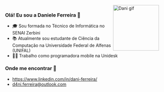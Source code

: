<img src="https://s10.gifyu.com/images/GIFMEME.gif" min-width="150px" max-width="150px" width="150px" align="right" alt="Dani gif">

### Olá! Eu sou a Daniele Ferreira 👋

- 🎓 Sou formada no Técnico de Informática no SENAI Zerbini
- 📚 Atualmente sou estudante de Ciência da Computação na Universidade Federal de Alfenas (UNIFAL)
- 👩‍💻 Trabalho como programadora mobile na Unidesk

### Onde me encontrar 🔎
- https://www.linkedin.com/in/dani-ferreira/
- d4ni.ferreira@outlook.com



